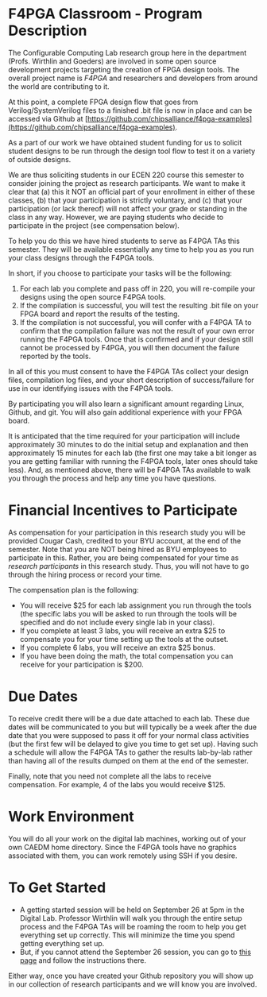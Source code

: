 # F4PGA Classroom - Program Description
The Configurable Computing Lab research group here in the department (Profs. Wirthlin and Goeders) are involved in some open source development projects targeting the creation of FPGA design tools.  The overall project name is *F4PGA* and researchers and developers from around the world are contributing to it.

At this point, a complete FPGA design flow that goes from Verilog/SystemVerilog files to a finished .bit file is now in place and can be accessed via Github at [https://github.com/chipsalliance/f4pga-examples](https://github.com/chipsalliance/f4pga-examples).

As a part of our work we have obtained student funding for us to solicit student designs to be run through the design tool flow to test it on a variety of outside designs.  

We are thus soliciting students in our ECEN 220 course this semester to consider joining the project as research participants.  We want to make it clear that (a) this it NOT an official part of your enrollment in either of these classes, (b) that your participation is strictly voluntary, and (c) that your participation (or lack thereof) will not affect your grade or standing in the class in any way.  However, we are paying students who decide to participate in the project (see compensation below).

To help you do this we have hired students to serve as F4PGA TAs this semester.  They will be available essentially any time to help you as you run your class designs through the F4PGA tools.

In short, if you choose to participate your tasks will be the following:
1. For each lab you complete and pass off in 220, you will re-compile your designs using the open source F4PGA tools.
2. If the compilation is successful, you will test the resulting .bit file on your FPGA board and report the results of the testing.
3. If the compilation is not successful, you will confer with a F4PGA TA to confirm that the compilation failure was not the result of your own error  running the F4PGA tools.  Once that is confirmed and if your design still cannot be processed by F4PGA, you will then document the failure reported by the tools.

In all of this you must consent to have the F4PGA TAs collect your design files, compilation log files, and your short description of success/failure for use in our identifying issues with the F4PGA tools.

By participating you will also learn a significant amount regarding Linux, Github, and git. You will also gain additional experience with your FPGA board.

It is anticipated that the time required for your participation will include approximately 30 minutes to do the initial setup and explanation and then approximately 15 minutes for each lab (the first one may take a bit longer as you are getting familiar with running the F4PGA tools, later ones should take less). And, as mentioned above, there will be F4PGA TAs available to walk you through the process and help any time you have questions. 

# Financial Incentives to Participate

As compensation for your participation in this research study you will be provided Cougar Cash, credited to your BYU account, at the end of the semester.  Note that you are NOT being hired as BYU employees to participate in this. Rather, you are being compensated for your time as *research participants* in this research study.  Thus, you will not have to go through the hiring process or record your time.

The compensation plan is the following:
- You will receive $25 for each lab assignment you run through the tools (the specific labs you will be asked to run through the tools will be specified and do not include every single lab in your class).
- If you complete at least 3 labs, you will receive an extra $25 to compensate you for your time setting up the tools at the outset.
- If you complete 6 labs, you will receive an extra $25 bonus.
- If you have been doing the math, the total compensation you can receive for your participation is $200.

# Due Dates
To receive credit there will be a due date attached to each lab. These due dates will be communicated to you but will typically be a week after the due date that you were supposed to pass it off for your normal class activities (but the first few will be delayed to give you time to get set up).  Having such a schedule will allow the F4PGA TAs to gather the results lab-by-lab rather than having all of the results dumped on them at the end of the semester.

Finally, note that you need not complete all the labs to receive compensation. For example, 4 of the labs you would receive $125.

# Work Environment
You will do all your work on the digital lab machines, working out of your own CAEDM home directory.  Since the F4PGA tools have no graphics associated with them, you can work remotely using SSH if you desire.

# To Get Started
- A getting started session will be held on September 26 at 5pm in the Digital Lab. Professor Wirthlin will walk you through the entire setup process and the F4PGA TAs will be roaming the room to help you get everything set up correctly. This will minimize the time you spend getting everything set up.
- But, if you cannot attend the September 26 session, you can go to [this page](../Setup_And_Tutorials/Step1_Creating_Repository.md) and follow the instructions there.  

Either way, once you have created your Github repository you will show up in our collection of research participants and we will know you are involved.


